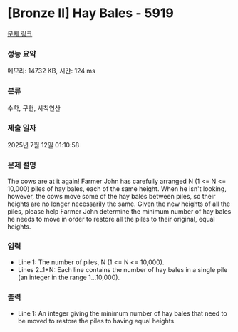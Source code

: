 # [Bronze II] Hay Bales - 5919 

[문제 링크](https://www.acmicpc.net/problem/5919) 

### 성능 요약

메모리: 14732 KB, 시간: 124 ms

### 분류

수학, 구현, 사칙연산

### 제출 일자

2025년 7월 12일 01:10:58

### 문제 설명

<p>The cows are at it again!  Farmer John has carefully arranged N (1 <= N <= 10,000) piles of hay bales, each of the same height.  When he isn't looking, however, the cows move some of the hay bales between piles, so their heights are no longer necessarily the same.  Given the new heights of all the piles, please help Farmer John determine the minimum number of hay bales he needs to move in order to restore all the piles to their original, equal heights.</p>

### 입력 

 <ul><li>Line 1: The number of piles, N (1 <= N <= 10,000).</li><li>Lines 2..1+N: Each line contains the number of hay bales in a single pile (an integer in the range 1...10,000).</li></ul>

### 출력 

 <ul><li>Line 1: An integer giving the minimum number of hay bales that need to be moved to restore the piles to having equal heights.</li></ul>

